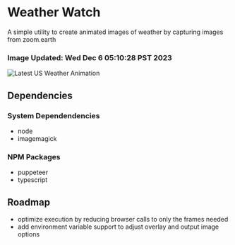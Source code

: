 # Weather Watch

A simple utility to create animated images of weather by capturing images from zoom.earth

### Image Updated: Wed Dec  6 05:10:28 PST 2023

![Latest US Weather Animation](animations/2023-12-06.webp)

## Dependencies
### System Dependendencies
* node
* imagemagick
### NPM Packages
* puppeteer
* typescript

## Roadmap
* optimize execution by reducing browser calls to only the frames needed
* add environment variable support to adjust overlay and output image options
